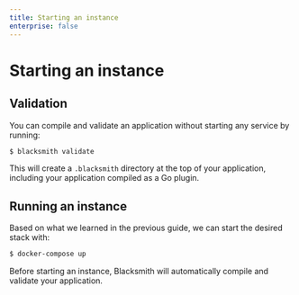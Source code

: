 ```yaml
---
title: Starting an instance
enterprise: false
---
```


# Starting an instance

## Validation

You can compile and validate an application without starting any service by running:
```bash
$ blacksmith validate
```

This will create a `.blacksmith` directory at the top of your application, including
your application compiled as a Go plugin.

## Running an instance

Based on what we learned in the previous guide, we can start the desired stack with:
```bash
$ docker-compose up
```

Before starting an instance, Blacksmith will automatically compile and validate
your application.
